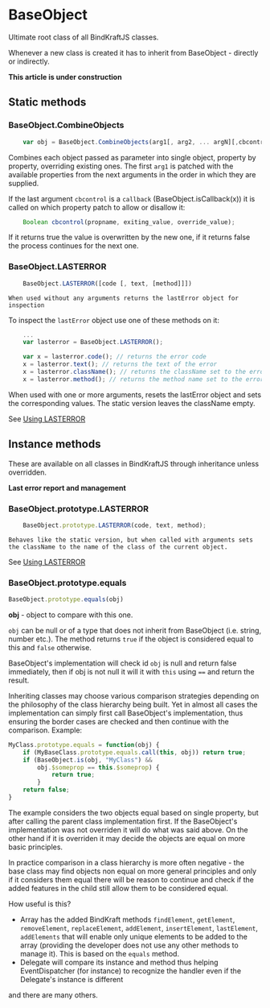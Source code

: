 # BaseObject

Ultimate root class of all BindKraftJS classes.

Whenever a new class is created it has to inherit from BaseObject - directly or indirectly.

**This article is under construction**

## Static methods

### BaseObject.CombineObjects

```Javascript
    var obj = BaseObject.CombineObjects(arg1[, arg2, ... argN][,cbcontrol])
```

Combines each object passed as parameter into single object, property by property, overriding existing ones. The first `arg1` is patched with the available properties from the next arguments in the order in which they are supplied.

If the last argument `cbcontrol` is a `callback` (BaseObject.isCallback(x)) it is called on which property patch to allow or disallow it:

```Javascript
    Boolean cbcontrol(propname, exiting_value, override_value);
```
If it returns true the value is overwritten by the new one, if it returns false the process continues for the next one.

### BaseObject.LASTERROR

```Javascript
    BaseObject.LASTERROR([code [, text, [method]]])
```

    When used without any arguments returns the lastError object for inspection

To inspect the `lastError` object use one of these methods on it:

```Javascript
    ...
    var lasterror = BaseObject.LASTERROR();

    var x = lasterror.code(); // returns the error code
    x = lasterror.text(); // returns the text of the error
    x = lasterror.className(); // returns the className set to the error
    x = lasterror.method(); // returns the method name set to the error (often omitted)
```

When used with one or more arguments, resets the lastError object and sets the corresponding values. The static version leaves the className empty.

See [Using LASTERROR](lastError.md)

## Instance methods

These are available on all classes in BindKraftJS through inheritance unless overridden.

**Last error report and management**

### BaseObject.prototype.LASTERROR

```Javascript
    BaseObject.prototype.LASTERROR(code, text, method);
```

    Behaves like the static version, but when called with arguments sets the className to the name of the class of the current object.

See [Using LASTERROR](lastError.md)

### BaseObject.prototype.equals

```Javascript
BaseObject.prototype.equals(obj)
```

**obj** - object to compare with this one.

`obj` can be null or of a type that does not inherit from BaseObject (i.e. string, number etc.). The method returns `true` if the object is considered equal to this and `false` otherwise.

BaseObject's implementation will check id `obj` is null and return false immediately, then if obj is not null it will it with `this` using `==` and return the result.

Inheriting classes may choose various comparison strategies depending on the philosophy of the class hierarchy being built. Yet in almost all cases the implementation can simply first call BaseObject's implementation, thus ensuring the border cases are checked and then continue with the comparison. Example:

```Javascript
MyClass.prototype.equals = function(obj) {
    if (MyBaseClass.prototype.equals.call(this, obj)) return true;
    if (BaseObject.is(obj, "MyClass") && 
        obj.$someprop == this.$someprop) {
            return true;
        }
    return false;
}
```

The example considers the two objects equal based on single property, but after calling the parent class implementation first. If the BaseObject's implementation was not overriden it will do what was said above. On the other hand if it is overriden it may decide the objects are equal on more basic principles. 

In practice comparison in a class hierarchy is more often negative - the base class may find objects non equal on more general principles and only if it considers them equal there will be reason to continue and check if the added features in the child still allow them to be considered equal.

How useful is this? 

- Array has the added BindKraft methods `findElement`, `getElement`, `removeElement`, `replaceElement`, `addElement`, `insertElement`, `lastElement`, `addElements` that will enable only unique elements to be added to the array (providing the developer does not use any other methods to manage it). This is based on the `equals` method.
- Delegate will compare its instance and method thus helping EventDispatcher (for instance) to recognize the handler even if the Delegate's instance is different

and there are many others.


